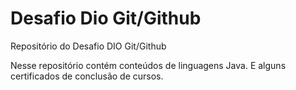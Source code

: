 # Desafio Dio Git/Github
Repositório do Desafio DIO Git/Github

Nesse repositório contém conteúdos de linguagens Java. E alguns certificados de conclusão de cursos.

